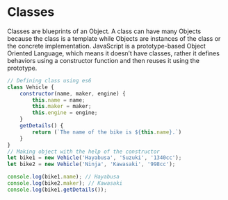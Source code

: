 # Classes
Classes are blueprints of an Object. A class can have many Objects because the class is a template while Objects are instances of the class or the concrete implementation.
JavaScript is a prototype-based Object Oriented Language, which means it doesn’t have classes, rather it defines behaviors using a constructor function and then reuses it using the prototype. 
```javascript
// Defining class using es6
class Vehicle {
	constructor(name, maker, engine) {
		this.name = name;
		this.maker = maker;
		this.engine = engine;
	}
	getDetails() {
		return (`The name of the bike is ${this.name}.`)
	}
}
// Making object with the help of the constructor
let bike1 = new Vehicle('Hayabusa', 'Suzuki', '1340cc');
let bike2 = new Vehicle('Ninja', 'Kawasaki', '998cc');

console.log(bike1.name); // Hayabusa
console.log(bike2.maker); // Kawasaki
console.log(bike1.getDetails());

```
